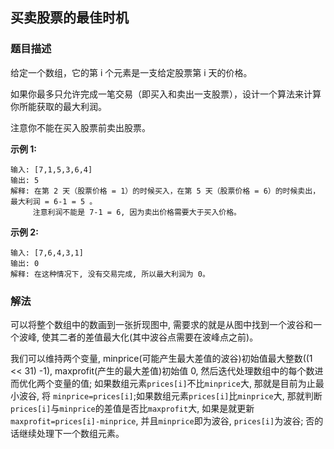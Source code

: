 ## 买卖股票的最佳时机
### 题目描述

给定一个数组，它的第 i 个元素是一支给定股票第 i 天的价格。

如果你最多只允许完成一笔交易（即买入和卖出一支股票），设计一个算法来计算你所能获取的最大利润。

注意你不能在买入股票前卖出股票。

**示例 1:**
```
输入: [7,1,5,3,6,4]
输出: 5
解释: 在第 2 天（股票价格 = 1）的时候买入，在第 5 天（股票价格 = 6）的时候卖出，最大利润 = 6-1 = 5 。
     注意利润不能是 7-1 = 6, 因为卖出价格需要大于买入价格。
```

**示例 2:**
```
输入: [7,6,4,3,1]
输出: 0
解释: 在这种情况下, 没有交易完成, 所以最大利润为 0。
```

### 解法
可以将整个数组中的数画到一张折现图中, 需要求的就是从图中找到一个波谷和一个波峰, 使其二者的差值最大化(其中波谷点需要在波峰点之前)。

我们可以维持两个变量, minprice(可能产生最大差值的波谷)初始值最大整数((1 << 31) -1), maxprofit(产生的最大差值)初始值 0, 然后迭代处理数组中的每个数进而优化两个变量的值; 如果数组元素`prices[i]`不比`minprice`大, 那就是目前为止最小波谷, 将 `minprice=prices[i]`;如果数组元素`prices[i]`比`minprice`大, 那就判断`prices[i]`与`minprice`的差值是否比`maxprofit`大, 如果是就更新`maxprofit=prices[i]-minprice`, 并且`minprice`即为波谷, `prices[i]`为波谷; 否的话继续处理下一个数组元素。

